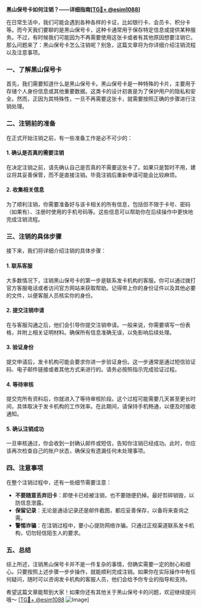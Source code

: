**黑山保号卡如何注销？——详细指南[[TG💪+ @esim1088](https://t.me/s/esim1088)]**

在日常生活中，我们可能会遇到各种各样的卡证，比如银行卡、会员卡、积分卡等。而今天我们要聊的是黑山保号卡，这种卡通常用于保存特定信息或提供某种服务。不过，有时候我们可能因为不再需要使用这张卡或者有其他原因想要注销它。那么问题来了：黑山保号卡怎么注销呢？别急，这篇文章将为你详细介绍注销流程以及注意事项。

### 一、了解黑山保号卡

首先，我们需要知道什么是黑山保号卡。黑山保号卡是一种特殊的卡片，主要用于存储个人身份信息或其他重要数据。这类卡的设计初衷是为了保护用户的隐私和安全。然而，正因为其特殊性，一旦不再需要这张卡，就需要按照正确的步骤进行注销处理。

### 二、注销前的准备

在正式开始注销之前，有一些准备工作是必不可少的：

#### 1. 确认是否真的需要注销
在决定注销之前，请先确认自己是否真的不需要这张卡了。如果只是暂时不用，建议将其妥善保管，而不是直接注销。毕竟注销后重新申请可能会比较麻烦。

#### 2. 收集相关信息
为了顺利注销，你需要准备好与该卡相关的所有信息，包括但不限于卡号、密码（如果有）、注册时使用的手机号码等。这些信息可以帮助你在后续操作中更快地完成注销流程。

### 三、注销的具体步骤

接下来，我们将详细介绍注销的具体步骤：

#### 1. 联系客服
大多数情况下，注销黑山保号卡的第一步是联系发卡机构的客服。你可以通过拨打官方客服电话或者访问官方网站来获取帮助。记得带上你的身份证件以及其他必要的文件，以便客服人员核实你的身份。

#### 2. 提交注销申请
在与客服沟通之后，他们会引导你提交注销申请。一般来说，你需要填写一份表格，并附上相关证明材料。确保所有信息准确无误，以免影响后续处理。

#### 3. 验证身份
提交申请后，发卡机构可能会要求你进一步验证身份。这一步通常是通过短信验证码、电子邮件链接或者其他方式来进行的。请务必按照指示完成验证过程。

#### 4. 等待审核
提交完所有资料后，你就进入了等待审核阶段。这个过程可能需要几天甚至更长时间，具体取决于发卡机构的工作效率。在此期间，请保持手机畅通，以便及时接收通知。

#### 5. 确认注销成功
一旦审核通过，你会收到一封确认邮件或短信，告知你注销已经成功。此时，你应该再次检查自己的账户状态，确保没有遗漏任何未处理事项。

### 四、注意事项

在整个注销过程中，还有一些细节需要注意：

- **不要随意丢弃旧卡**：即使卡已经被注销，也不要随便扔掉。最好剪碎销毁，以防信息泄露。
- **保留记录**：无论是通话记录还是邮件截图，都应妥善保存，以备将来查询之需。
- **警惕诈骗**：在注销过程中，要小心提防网络诈骗。只通过正规渠道联系发卡机构，切勿轻信陌生人的要求。

### 五、总结

综上所述，注销黑山保号卡并不是一件复杂的事情，但确实需要一定的耐心和细心。只要按照上述步骤一步步操作，就能顺利完成注销。如果你在实际操作中有任何疑问，随时可以咨询发卡机构的客服人员，他们会给予你专业的指导和支持。

希望这篇文章能帮到大家！如果你还有其他关于黑山保号卡的问题，欢迎继续提问哦～ [[TG💪+ @esim1088](https://t.me/s/esim1088) ![Image](https://i.postimg.cc/4NQfJmqS/Snipaste-2025-05-13-00-14-12.png)]